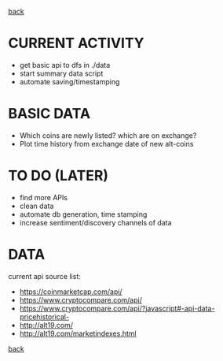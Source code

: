 [back](./README.md)

# CURRENT ACTIVITY

- get basic api to dfs in ./data
- start summary data script
- automate saving/timestamping

# BASIC DATA

- Which coins are newly listed?  which are on exchange?
- Plot time history from exchange date of new alt-coins

# TO DO (LATER)

- find more APIs
- clean data
- automate db generation, time stamping
- increase sentiment/discovery channels of data

# DATA
current api source list:

- https://coinmarketcap.com/api/
- https://www.cryptocompare.com/api/
- https://www.cryptocompare.com/api/?javascript#-api-data-pricehistorical-
- http://alt19.com/
- http://alt19.com/marketindexes.html 

[back](./README.md)